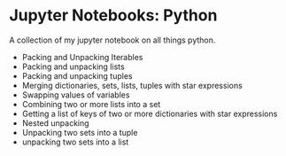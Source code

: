 # Jupyter Notebooks: Python

A collection of my jupyter notebook on all things python.

- Packing and Unpacking Iterables
 - Packing and unpacking lists
 - Packing and unpacking tuples
 - Merging dictionaries, sets, lists, tuples with star expressions
 - Swapping values of variables
 - Combining two or more lists into a set
 - Getting a list of keys of two or more dictionaries with star expressions
 - Nested unpacking
 - Unpacking two sets into a tuple
 - unpacking two sets into a list